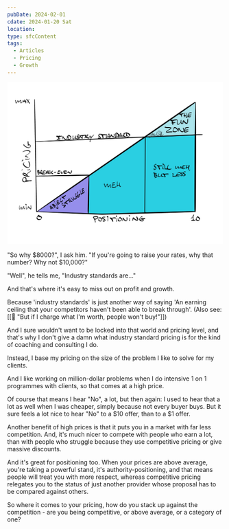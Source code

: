 ```yaml
---
pubDate: 2024-02-01
cdate: 2024-01-20 Sat
location: 
type: sfcContent
tags:
  - Articles
  - Pricing
  - Growth
---
```


![](Media/SalesFlowCoach.app_Why-you-should-price-above-industry-standards_MartinStellar.jpeg)

"So why $8000?", I ask him. "If you're going to raise your rates, why that number? Why not $10,000?"

"Well", he tells me, "Industry standards are..."

And that's where it's easy to miss out on profit and growth.

Because 'industry standards' is just another way of saying 'An earning ceiling that your competitors haven't been able to break through'. (Also see: [[📄 "But if I charge what I'm worth, people won't buy!"]])

And I sure wouldn't want to be locked into that world and pricing level, and that's why I don't give a damn what industry standard pricing is for the kind of coaching and consulting I do.

Instead, I base my pricing on the size of the problem I like to solve for my clients.

And I like working on million-dollar problems when I do intensive 1 on 1 programmes with clients, so that comes at a high price.

Of course that means I hear "No", a lot, but then again: I used to hear that a lot as well when I was cheaper, simply because not every buyer buys. But it sure feels a lot nice to hear "No" to a $10 offer, than to a $1 offer.

Another benefit of high prices is that it puts you in a market with far less competition. And, it's much nicer to compete with people who earn a lot, than with people who struggle because they use competitive pricing or give massive discounts.

And it's great for positioning too. When your prices are above average, you're taking a powerful stand, it's authority-positioning, and that means people will treat you with more respect, whereas competitive pricing relegates you to the status of just another provider whose proposal has to be compared against others.

So where it comes to your pricing, how do you stack up against the competition - are you being competitive, or above average, or a category of one?
